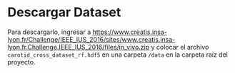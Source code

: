 # Descargar Dataset

Para descargarlo, ingresar a
https://www.creatis.insa-lyon.fr/Challenge/IEEE_IUS_2016/sites/www.creatis.insa-lyon.fr.Challenge.IEEE_IUS_2016/files/in_vivo.zip
y colocar el archivo `carotid_cross_dataset_rf.hdf5` en una carpeta `/data` en la carpeta raíz del proyecto.
